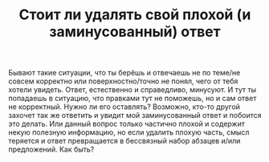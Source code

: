 ﻿---
title: "Стоит ли удалять свой плохой (и заминусованный) ответ"
se.owner.user_id: 276432
se.owner.display_name: "return"
se.owner.link: "https://ru.meta.stackoverflow.com/users/276432/return"
se.link: "https://ru.meta.stackoverflow.com/questions/10501/%d0%a1%d1%82%d0%be%d0%b8%d1%82-%d0%bb%d0%b8-%d1%83%d0%b4%d0%b0%d0%bb%d1%8f%d1%82%d1%8c-%d1%81%d0%b2%d0%be%d0%b9-%d0%bf%d0%bb%d0%be%d1%85%d0%be%d0%b9-%d0%b8-%d0%b7%d0%b0%d0%bc%d0%b8%d0%bd%d1%83%d1%81%d0%be%d0%b2%d0%b0%d0%bd%d0%bd%d1%8b%d0%b9-%d0%be%d1%82%d0%b2%d0%b5%d1%82"
se.question_id: 10501
se.post_type: question
se.score: 7
---
<p>Бывают такие ситуации, что ты берёшь и отвечаешь не по теме/не совсем корректно или поверхностно/точно не понял, чего от тебя хотели увидеть. Ответ, естественно и справедливо, минусуют. И тут ты попадаешь в ситуацию, что правками тут не поможешь, но и сам ответ не корректный. Нужно ли его оставлять? Возможно, кто-то другой захочет так же ответить и увидит мой заминусованный ответ и побоится это делать. Или данный вопрос только частично плохой и содержит некую полезную информацию, но если удалить плохую часть, смысл теряется и ответ превращается в бессвязный набор абзацев и/или предложений. Как быть?</p>
